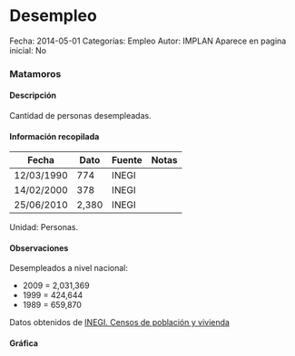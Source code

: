 Desempleo
=====

Fecha: 2014-05-01
Categorías: Empleo
Autor: IMPLAN
Aparece en pagina inicial: No

### Matamoros

#### Descripción

Cantidad de personas desempleadas.

<!-- break -->

#### Información recopilada

<table class="table table-hover table-bordered matriz">
  <thead>
    <tr><th>Fecha</th><th>Dato</th><th>Fuente</th><th>Notas</th></tr>
  </thead>
  <tbody>
    <tr><td class="centrado">12/03/1990</td><td class="derecha">774</td><td>INEGI</td><td></td></tr>
    <tr><td class="centrado">14/02/2000</td><td class="derecha">378</td><td>INEGI</td><td></td></tr>
    <tr><td class="centrado">25/06/2010</td><td class="derecha">2,380</td><td>INEGI</td><td></td></tr>
  </tbody>
</table>

Unidad: Personas.

#### Observaciones

Desempleados a nivel nacional:

- 2009 = 2,031,369
- 1999 = 424,644
- 1989 = 659,870


Datos obtenidos de [INEGI. Censos de población y vivienda](http://www.inegi.org.mx/sistemas/consulta_resultados/iter2010.aspx?c=27329&s=est)

#### Gráfica

<div id="Morrisdkgksptx" class="grafica"></div>
<script>
  // Gráfica
  if (typeof varMorrisdkgksptx === 'undefined') {
    varMorrisdkgksptx = Morris.Line({
      element: 'Morrisdkgksptx',
      data: [{ fecha: '1990-03-12', dato: 774 },{ fecha: '2000-02-14', dato: 378 },{ fecha: '2010-06-25', dato: 2380 }],
      xkey: 'fecha',
      ykeys: ['dato'],
      labels: ['Dato'],
      lineColors: ['#FF5B02'],
      xLabelFormat: function(d) { return d.getDate()+'/'+(d.getMonth()+1)+'/'+d.getFullYear(); },
      dateFormat: function(ts) { var d = new Date(ts); return d.getDate() + '/' + (d.getMonth() + 1) + '/' + d.getFullYear(); }
    });
  }
</script>
